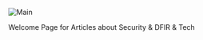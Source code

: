 ![Main](https://r4gast.github.io/blog/media/Main.png)


Welcome Page for Articles about Security & DFIR & Tech
